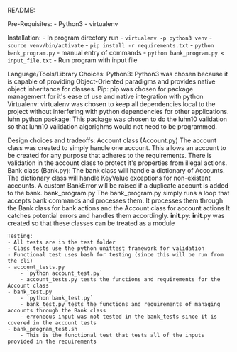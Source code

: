 README:

Pre-Requisites:
    - Python3
    - virtualenv

Installation:
    - In program directory run 
	- `virtualenv -p python3 venv`
    	- `source venv/bin/activate`
	- `pip install -r requirements.txt`
    - `python bank_program.py`
	- manual entry of commands
    - `python bank_program.py < input_file.txt`
	- Run program with input file

Language/Tools/Library Choices:
    Python3:  Python3 was chosen because it is capable of providing Object-Oriented paradigms and provides native object inheritance for classes.
    Pip:  pip was chosen for package management for it's ease of use and native integration with python
    Virtualenv: virtualenv was chosen to keep all dependencies local to the project without interfering with python dependencies for other applications.
    luhn python package:  This package was chosen to do the luhn10 validation so that luhn10 validation algorighms would not need to be programmed.

Design choices and tradeoffs:
    Account class (Account.py) 
	The account class was created to simply handle one account.
  		This allows an account to be created for any purpose that adheres to the requirements.
  	There is validation in the account class to protect it's properties from illegal actions.
    Bank class (Bank.py):
	The bank class will handle a dictionary of Accounts.
	The dictionary class will handle KeyValue exceptions for non-existent accounts.
	A custom BankError will be raised if a duplicate account is added to the bank.
    bank_program.py
	The bank_program.py simply runs a loop that accepts bank commands and processes them.
	It processes them through the Bank class for bank actions and the Account class for account actions
	It catches potential errors and handles them accordingly.
    __init__.py:
	__init__.py was created so that these classes can be treated as a module

    Testing:
	- All tests are in the test folder
	- Class tests use the python unittest framework for validation
	- Functional test uses bash for testing (since this will be run from the cli)
	- account_tests.py
		- `python account_test.py`
		- account_tests.py tests the functions and requirements for the Account class
	- bank_test.py
		- `python bank_test.py`
		- bank_test.py tests the functions and requirements of managing accounts through the Bank class
		- erroneous input was not tested in the bank_tests since it is covered in the account tests
	- bank_program_test.sh
		- This is the functional test that tests all of the inputs provided in the requirements
